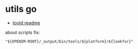 # utils go 

+ [toold readme](https://github.com/KyleYe/open-im-server/tree/main/tools)

about scripts fix:
```
"${OPENIM-ROOT}/_output/bin/tools/${platform}/${lookfor}"
```
